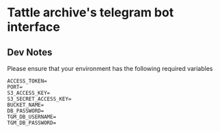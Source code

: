 # Tattle archive's telegram bot interface


## Dev Notes

Please ensure that your environment has the following required  variables
```
ACCESS_TOKEN=
PORT=
S3_ACCESS_KEY=
S3_SECRET_ACCESS_KEY=
BUCKET_NAME=
DB_PASSWORD=
TGM_DB_USERNAME=
TGM_DB_PASSWORD=
```
